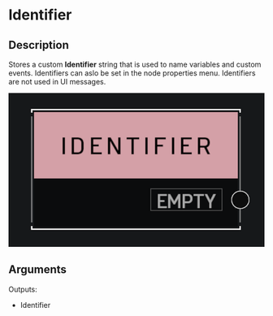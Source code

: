 # Identifier

## Description

Stores a custom **Identifier** string that is used to name variables and custom events. Identifiers can aslo be set in the node properties menu. Identifiers are not used in UI messages.

![Identifier](../../.gitbook/assets/images/scripting/variables-basic/identifier.png)

## Arguments

Outputs:

* Identifier

